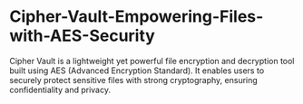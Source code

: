 # Cipher-Vault-Empowering-Files-with-AES-Security
Cipher Vault is a lightweight yet powerful file encryption and decryption tool built using AES (Advanced Encryption Standard). It enables users to securely protect sensitive files with strong cryptography, ensuring confidentiality and privacy.
